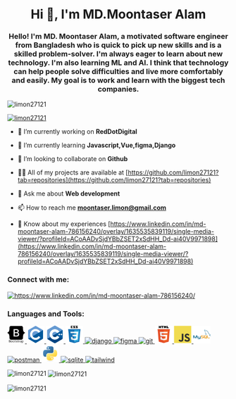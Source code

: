 
<h1 align="center">Hi 👋, I'm MD.Moontaser Alam</h1>
<h3 align="center">Hello! I'm MD. Moontaser Alam, a motivated software engineer from Bangladesh who is quick to pick up new skills and is a skilled problem-solver. I'm always eager to learn about new technology. I'm also learning ML and AI. I think that technology can help people solve difficulties and live more comfortably and easily. My goal is to work and learn with the biggest tech companies.</h3>

<p align="left"> <img src="https://komarev.com/ghpvc/?username=limon27121&label=Profile%20views&color=0e75b6&style=flat" alt="limon27121" /> </p>

<p align="left"> <a href="https://github.com/ryo-ma/github-profile-trophy"><img src="https://github-profile-trophy.vercel.app/?username=limon27121" alt="limon27121" /></a> </p>

- 🔭 I’m currently working on **RedDotDigital**

- 🌱 I’m currently learning **Javascript,Vue,figma,Django**

- 👯 I’m looking to collaborate on **Github**

- 👨‍💻 All of my projects are available at [https://github.com/limon27121?tab=repositories](https://github.com/limon27121?tab=repositories)

- 💬 Ask me about **Web development**

- 📫 How to reach me **moontaser.limon@gmail.com**

- 📄 Know about my experiences [https://www.linkedin.com/in/md-moontaser-alam-786156240/overlay/1635535839119/single-media-viewer/?profileId=ACoAADvSjdYBbZSET2xSdHH_Dd-ai40V9971898](https://www.linkedin.com/in/md-moontaser-alam-786156240/overlay/1635535839119/single-media-viewer/?profileId=ACoAADvSjdYBbZSET2xSdHH_Dd-ai40V9971898)

<h3 align="left">Connect with me:</h3>
<p align="left">
<a href="https://linkedin.com/in/https://www.linkedin.com/in/md-moontaser-alam-786156240/" target="blank"><img align="center" src="https://raw.githubusercontent.com/rahuldkjain/github-profile-readme-generator/master/src/images/icons/Social/linked-in-alt.svg" alt="https://www.linkedin.com/in/md-moontaser-alam-786156240/" height="30" width="40" /></a>
</p>

<h3 align="left">Languages and Tools:</h3>
<p align="left"> <a href="https://getbootstrap.com" target="_blank" rel="noreferrer"> <img src="https://raw.githubusercontent.com/devicons/devicon/master/icons/bootstrap/bootstrap-plain-wordmark.svg" alt="bootstrap" width="40" height="40"/> </a> <a href="https://www.cprogramming.com/" target="_blank" rel="noreferrer"> <img src="https://raw.githubusercontent.com/devicons/devicon/master/icons/c/c-original.svg" alt="c" width="40" height="40"/> </a> <a href="https://www.w3schools.com/cpp/" target="_blank" rel="noreferrer"> <img src="https://raw.githubusercontent.com/devicons/devicon/master/icons/cplusplus/cplusplus-original.svg" alt="cplusplus" width="40" height="40"/> </a> <a href="https://www.w3schools.com/css/" target="_blank" rel="noreferrer"> <img src="https://raw.githubusercontent.com/devicons/devicon/master/icons/css3/css3-original-wordmark.svg" alt="css3" width="40" height="40"/> </a> <a href="https://www.djangoproject.com/" target="_blank" rel="noreferrer"> <img src="https://cdn.worldvectorlogo.com/logos/django.svg" alt="django" width="40" height="40"/> </a> <a href="https://www.figma.com/" target="_blank" rel="noreferrer"> <img src="https://www.vectorlogo.zone/logos/figma/figma-icon.svg" alt="figma" width="40" height="40"/> </a> <a href="https://git-scm.com/" target="_blank" rel="noreferrer"> <img src="https://www.vectorlogo.zone/logos/git-scm/git-scm-icon.svg" alt="git" width="40" height="40"/> </a> <a href="https://www.w3.org/html/" target="_blank" rel="noreferrer"> <img src="https://raw.githubusercontent.com/devicons/devicon/master/icons/html5/html5-original-wordmark.svg" alt="html5" width="40" height="40"/> </a> <a href="https://developer.mozilla.org/en-US/docs/Web/JavaScript" target="_blank" rel="noreferrer"> <img src="https://raw.githubusercontent.com/devicons/devicon/master/icons/javascript/javascript-original.svg" alt="javascript" width="40" height="40"/> </a> <a href="https://www.mysql.com/" target="_blank" rel="noreferrer"> <img src="https://raw.githubusercontent.com/devicons/devicon/master/icons/mysql/mysql-original-wordmark.svg" alt="mysql" width="40" height="40"/> </a> <a href="https://postman.com" target="_blank" rel="noreferrer"> <img src="https://www.vectorlogo.zone/logos/getpostman/getpostman-icon.svg" alt="postman" width="40" height="40"/> </a> <a href="https://www.python.org" target="_blank" rel="noreferrer"> <img src="https://raw.githubusercontent.com/devicons/devicon/master/icons/python/python-original.svg" alt="python" width="40" height="40"/> </a>  <a href="https://www.sqlite.org/" target="_blank" rel="noreferrer"> <img src="https://www.vectorlogo.zone/logos/sqlite/sqlite-icon.svg" alt="sqlite" width="40" height="40"/> </a> <a href="https://tailwindcss.com/" target="_blank" rel="noreferrer"> <img src="https://www.vectorlogo.zone/logos/tailwindcss/tailwindcss-icon.svg" alt="tailwind" width="40" height="40"/> </a> </p>

<p><img align="left" src="https://github-readme-stats.vercel.app/api/top-langs?username=limon27121&show_icons=true&locale=en&layout=compact" alt="limon27121" /></p>

<p>&nbsp;<img align="center" src="https://github-readme-stats.vercel.app/api?username=limon27121&show_icons=true&locale=en" alt="limon27121" /></p>

<p><img align="center" src="https://github-readme-streak-stats.herokuapp.com/?user=limon27121&" alt="limon27121" /></p>
